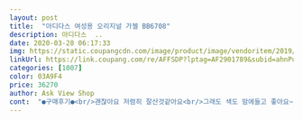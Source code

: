 ```yaml
---
layout: post 
title:  "아디다스 여성용 오리지널 가젤 BB6708" 
description: 아디다스  ..
date: 2020-03-28 06:17:33 
img: https://static.coupangcdn.com/image/product/image/vendoritem/2019/05/28/4413672315/58a36e38-0cc2-42cf-bfcc-c1d6de557848.jpg 
linkUrl: https://link.coupang.com/re/AFFSDP?lptag=AF2901789&subid=ahnPublicAsk&pageKey=1280604817&itemId=353649693&vendorItemId=4413672169&traceid=V0-113-a2814ec0ea63568a 
categories: [1007] 
color: 03A9F4 
price: 36270 
author: Ask View Shop 
cont:  "●구매후기●<br/>괜찮아요 저렴히 잘산것같아요<br/>그래도 색도 맘에들고 좋아요~~<br/>보통 구두 단화류 235 /스포츠브랜드(나잌.<br/>아디.<br/>뉴발외) 230정두신어요<br/>사이즈는 정사이즈 시켰더니 살짝크네요<br/>색은 화면처럼참곱습니다 사세요 2사이즈다운헤도됏을것같습니다<br/>한치수 크게 나왔다고 해서 샀는데 발 볼때문에 실패.<br/>.<br/>운동화 자체는 좋아요.<br/><br/>" 
---
```

